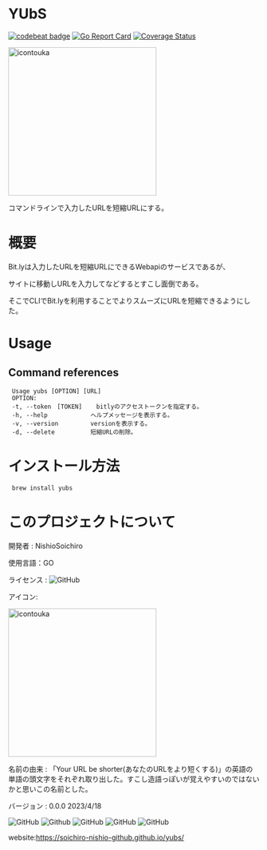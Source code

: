 # YUbS

<a href="https://codebeat.co/projects/github-com-soichiro-nishio-github-yubs-main"><img alt="codebeat badge" src="https://codebeat.co/badges/ee6d2728-d9ca-4195-bf4e-0b533db74bef" /></a> 
[![Go Report Card](https://goreportcard.com/badge/github.com/SOICHIRO-NISHIO-github/YUbS)](https://goreportcard.com/report/github.com/SOICHIRO-NISHIO-github/YUbS)
<a href='https://coveralls.io/github/SOICHIRO-NISHIO-github/YUbS?branch=main'><img src='https://coveralls.io/repos/github/SOICHIRO-NISHIO-github/YUbS/badge.svg?branch=main' alt='Coverage Status' /></a>


<img width="297" alt="icontouka" src="https://user-images.githubusercontent.com/130431199/233415684-aae0eb68-a13c-4d33-ac68-4ced5586357a.png">

コマンドラインで入力したURLを短縮URLにする。

# 概要

Bit.lyは入力したURLを短縮URLにできるWebapiのサービスであるが、

サイトに移動しURLを入力してなどするとすこし面倒である。

そこでCLIでBit.lyを利用することでよりスムーズにURLを短縮できるようにした。

# Usage
## Command references

     Usage yubs [OPTION] [URL]  
     OPTION:
     -t, --token　[TOKEN]    bitlyのアクセストークンを指定する。
     -h, --help            ヘルプメッセージを表示する。
     -v, --version         versionを表示する。
     -d, --delete          短縮URLの削除。

# インストール方法
     brew install yubs 
   
# このプロジェクトについて

開発者 : NishioSoichiro

使用言語：GO

ライセンス : <img alt="GitHub" src="https://img.shields.io/github/license/SOICHIRO-NISHIO-github/YUbS">

アイコン:

<img width="297" alt="icontouka" src="https://user-images.githubusercontent.com/130431199/233415684-aae0eb68-a13c-4d33-ac68-4ced5586357a.png">

名前の由来 : 「Your URL be shorter(あなたのURLをより短くする)」の英語の単語の頭文字をそれぞれ取り出した。すこし造語っぽいが覚えやすいのではないかと思いこの名前とした。

バージョン : 0.0.0 2023/4/18 

<img alt="GitHub" src="https://img.shields.io/badge/YUbS-URL__shorter-red"> <img alt="Github" src="https://img.shields.io/badge/Developer-Soichiro%20Nishio-blue"> <img alt="GitHub" src=https://img.shields.io/badge/Langage-GO-brightgreen> <img alt="GitHub" src="https://img.shields.io/badge/Version-0.0.0-yellow"> <img alt="GitHub" src="https://img.shields.io/github/license/SOICHIRO-NISHIO-github/YUbS">

website:https://soichiro-nishio-github.github.io/yubs/

  
  


